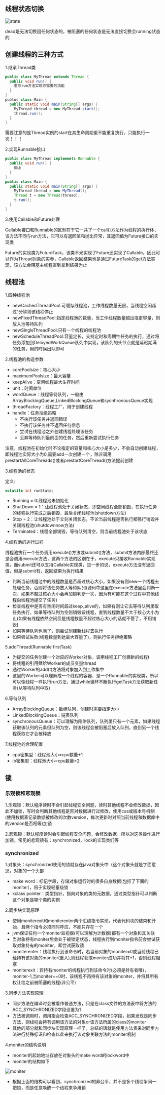 ## 线程状态切换

![state](https://pcsdata.baidu.com/thumbnail/e3f0453a3s8dbe0abae8a6daa4cca6cf?fid=1508469986-16051585-207356873126537&rt=pr&sign=FDTAER-yUdy3dSFZ0SVxtzShv1zcMqd-SZYKMpjxe2CxbOgc%2Fyix4HRsnFA%3D&expires=2h&chkv=0&chkbd=0&chkpc=&dp-logid=732225675&dp-callid=0&time=1618992000&size=c1600_u1600&quality=100&vuk=-&ft=video)

dead是无法切换回任何状态的，被阻塞的任何状态是无法直接切换会running状态的

## 创建线程的三种方式

1.继承Thread类

```java
public class MyThread extends Thread {
  public void run() {
    重写run方法实现你需要的功能
  }
}
publuc class Main {
  public static void main(String[] args) {
    MyThread thread = new MyThread.start();
    thread.run();
  }
}
```

需要注意的是Thread实例的start在其生命周期里不能重复执行，只能执行一次！！！

2.实现Runnable接口

```java
public class MyThread implements Runnable {
  public void run() {
    同上
  }
}
public class Main {
  public static void main(String[] args) {
    MyThread thread = new MyThread();
    Thread t = new Thread(thread);
    t.run();
  } 
}
```

3.使用Callable和Future处理

Callable接口和Runnable的区别在于它一共了一个call()方法作为线程的执行体，该方法不同与run方法，它可以有返回值和抛出异常，其返回值为Future接口的实现类

Future的实现类为FutureTask，该类不光实现了Future还实现了Callable，因此可以作为Thread对象的实参，Callable返回结果也是通过FutureTask的get方法实现，该方法会阻塞主线程直到拿到结果为止

## 线程池

1.四种线程池
  - newCachedThreadPool:可缓存线程池，工作线程数量无限，当线程空闲超过1分钟则该线程停止
  - newFixedThreadPool:指定线程池的数量，当工作线程数量超出指定容量，则放入池等待队列
  - newSingleThreadPool:只有一个线程的线程池
  - newScheduleThreadPool:容量定长，支持定时和周期性任务的执行，通过将任务添加到DeloyedWorkQueue队列中实现，该队列的头节点就是延迟期满的任务，用的时候出队即可
  
2.线程池的构造参数
  - corePoolsize：核心大小
  - maximumPoolsize：最大容量
  - keepAlive：空闲线程最大生存时间
  - unit：时间单位
  - wordQueue：线程等待队列，一般由ArrayBlockingQueue,LinkedBlockingQueue和sycnhronousQueue实现
  - threadFactory：线程工厂，用于创建线程
  - handle：任务拒绝策略
    - 不执行该任务并返回错误
    - 不执行该任务并不返回任何信息
    - 尝试在线程池之外创建线程处理该任务
    - 丢弃等待队列最前面的任务，然后重新尝试执行任务
  
  注意，线程池在初始化时不论指定的容量和核心大小是多少，不会自动创建线程，即线程池实际大小为0,需要add一次创建一个，除非调用prestartAllCoreThreads()或者prestartCoreThread()方法提前创建
  
3.线程池的状态

  定义:
  
  ```java
  volatile int runState;
  ```
  
  - Running = 0:线程池未初始化
  - ShutDown = 1：让线程池处于关闭状态，即空闲线程全部销毁，在执行任务的线程执行完成之后销毁，最后关闭线程池(shutdown方法)
  - Stop = 2：让线程池处于立刻关闭状态，不论当前线程是否执行都强行销毁并关闭线程池(shutdownnow方法)
  - Terminated：线程全部销毁，等待队列清空，则当前线程池处于该状态
  
4.线程池的运行过程

线程池执行一个任务调用execute()方法或submit()方法，submit方法内部最终还是会调用execute方法，这两个方法的区别在于，execute只接收Runnable实现类，而submit还可以支持Callable实现类，进一步的说，execute方法没有返回值，但是submit有，返回结果为执行结果

  - 判断当前线程池中的线程数量是否超过核心大小，如果没有则new一个线程去处理任务，否则将该任务放入等待队列(源码中这里在execute方法里会判断一次，如果不超过核心大小会再加锁判断一次，因为有可能在这个过程中其他线程向线程池提交了任务)
  - 检查线程中是否有空闲时间超过keep_alive的，如果有则让它去等待队列里取任务执行，如果等待队列为空则销毁该线程，直到线程数量不大于核心大小为止(如果有线程依然空闲但是线程数量不超过核心大小的话就不管了，不用销毁)
  - 如果等待队列也满了，则尝试创建新线程去执行
  - 如果尝试失败(线程数量到达最大容量了)，则执行任务拒绝策略
  
5.addThread(Runnable firstTask)

  - 为提交的任务创建一个对应的Worker对象，调用线程工厂创建新的线程t
  - 将线程的引用赋给Worker的成员变量thread
  - 通过Worker的add(t)方法将对象加入到工作集中
  - 这里的Worker可以理解成一个线程的容器，是一个Runnable的实现类，所以可以像线程一样执行run方法，通过while循环不断执行getTask方法获取新任务(从等待队列中取)
  
6.等待队列
  - ArrayBlockingQueue：数组队列，创建时需要指定大小
  - LinkedBlockingQueue：链表队列
  - synchronousQueue：可以理解为陷阱队列，队列里只有一个元素，如果线程获取该队列的元素但队列为空，则该线程会被阻塞后放入队列，直到另一个线程获取它才会被释放
  
7.线程池的合理配置
  - cpu密集型：线程池大小=cpu数量+1
  - io密集型：线程池大小=cpu数量×2

## 锁

### 乐观锁和悲观锁

1.乐观锁：默认程序读时不会引起线程安全问题，读时其他线程不会修改数据，因此不加锁，写时会判断其他线程是否对数据进行过修改，使用cas或版本号机制(使用数据表记录数据被修改的次数version，每次更新时对照当前线程和数据库中的version是否相等)加锁

2.悲观锁：默认程度读时会引起线程安全问题，会修改数据，所以对这类操作进行加锁，常见的悲观锁有：synchronized，lock的实现类们等

### synchronized

1.对象头：synchronized使用的锁就存在java对象头中（这个对象头就是字面意思，对象的一个头部
  - make word：标记字段，存储对象运行时的很多自身数据(包括了下面的moniter)，用于实现轻量级锁
  - kclass pointer：类型指针，指向对象的类的元数据，通过类型指针可以判断这个对象是哪个类的实例

2.同步块实现原理
  - 使用moniterexit和moniterenter两个汇编指令实现，代表代码块的结束和开始，且两个指令必须同时呼应，不能只存在一个
  - jvm保证任何一个moniter监视器(可以理解为计数器)都有一个对象和其关联
  - 当对象持有moniter后会处于被锁定状态，线程执行到moniter指令前会尝试获取对象持有的moniter，即尝试获取锁
  - moniterenter：线程执行到该命令时，若当前对象的moniter=0或当前线程已经持有该对象的moniter(重入),则线程获取moniter成功并将其+1，否则线程阻塞
  - moniterexit：若持有moniter的线程执行到该命令时(必须是持有者哦)，moniter-1,当moniter==0时，该线程不再持有该对象的moniter，并将其所有权让给之前被阻塞的线程(非公平)

3.同步方法实现原理
  
  - 同步方法在编译时会被看作普通方法，只是在class文件的方法表中将方法的ACC_SYNCHRONIZED字段设置为1
  - 方法被调用时，调用指会检查ACC_SYNCHRONIZED字段，如果发现是同步方法，则线程会持有调用该方法的对象or该方法所属的class的moniter
  - 其他的部分就和同步块实现原理一样了，总结的话就是使用方法表来对同步方法进行特殊标识和检查以此来执行该对象关联方法的moniter机制

4.moniter的结构说明

  - moniter的起始地址存放在对象头的make word的lockword中
  - moniter的结构如下
  
  ![moniter](https://pcsdata.baidu.com/thumbnail/1fc13dd4am2ff63b0bfa29c5af354886?fid=1508469986-16051585-127307705054637&rt=pr&sign=FDTAER-yUdy3dSFZ0SVxtzShv1zcMqd-bGvw6ppsZAs6%2BxMLYg%2Fh2exVQGE%3D&expires=2h&chkv=0&chkbd=0&chkpc=&dp-logid=1447403155&dp-callid=0&time=1618999200&size=c1600_u1600&quality=100&vuk=-&ft=video)
  
  - 根据上面的结构可以看到，synchronized的非公平，并不是多个线程争同一把锁，而是任意唤醒一个线程来争用锁

